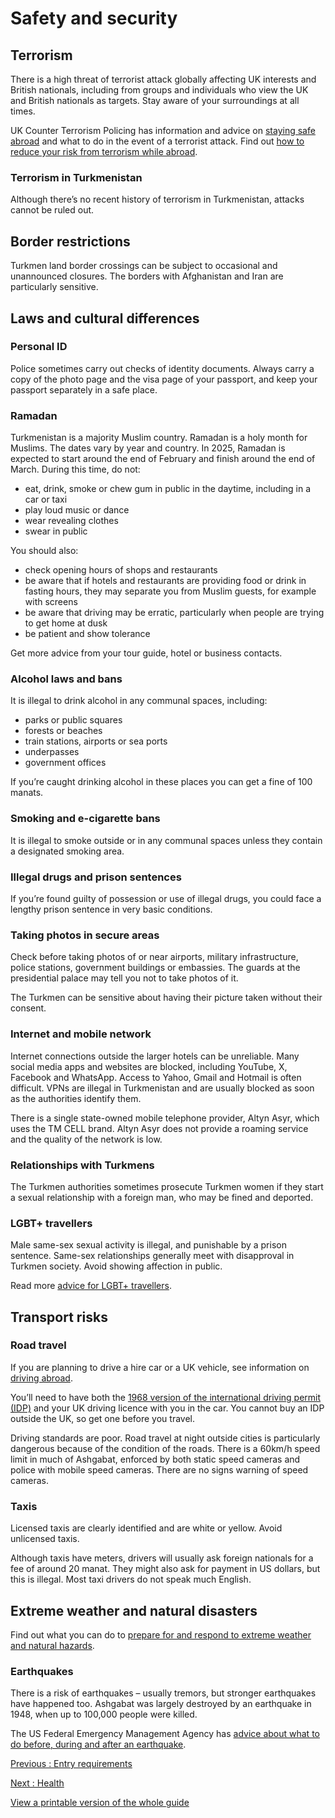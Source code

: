 # Safety and security

## Terrorism

There is a high threat of terrorist attack globally affecting UK interests and British nationals, including from groups and individuals who view the UK and British nationals as targets. Stay aware of your surroundings at all times.

UK Counter Terrorism Policing has information and advice on [staying safe abroad](https://www.counterterrorism.police.uk/safetyadvice/) and what to do in the event of a terrorist attack. Find out [how to reduce your risk from terrorism while abroad](https://www.gov.uk/guidance/reduce-your-risk-from-terrorism-while-abroad).

### Terrorism in Turkmenistan

Although there’s no recent history of terrorism in Turkmenistan, attacks cannot be ruled out.

## Border restrictions

Turkmen land border crossings can be subject to occasional and unannounced closures. The borders with Afghanistan and Iran are particularly sensitive.

## Laws and cultural differences

### Personal ID

Police sometimes carry out checks of identity documents. Always carry a copy of the photo page and the visa page of your passport, and keep your passport separately in a safe place.

### Ramadan

Turkmenistan is a majority Muslim country. Ramadan is a holy month for Muslims. The dates vary by year and country. In 2025, Ramadan is expected to start around the end of February and finish around the end of March. During this time, do not:

* eat, drink, smoke or chew gum in public in the daytime, including in a car or taxi
* play loud music or dance
* wear revealing clothes
* swear in public

You should also:

* check opening hours of shops and restaurants
* be aware that if hotels and restaurants are providing food or drink in fasting hours, they may separate you from Muslim guests, for example with screens
* be aware that driving may be erratic, particularly when people are trying to get home at dusk
* be patient and show tolerance

Get more advice from your tour guide, hotel or business contacts.

### Alcohol laws and bans

It is illegal to drink alcohol in any communal spaces, including:

* parks or public squares
* forests or beaches
* train stations, airports or sea ports
* underpasses
* government offices

If you’re caught drinking alcohol in these places you can get a fine of 100 manats.

### Smoking and e-cigarette bans

It is illegal to smoke outside or in any communal spaces unless they contain a designated smoking area.

### Illegal drugs and prison sentences

If you’re found guilty of possession or use of illegal drugs, you could face a lengthy prison sentence in very basic conditions.

### Taking photos in secure areas

Check before taking photos of or near airports, military infrastructure, police stations, government buildings or embassies. The guards at the presidential palace may tell you not to take photos of it.

The Turkmen can be sensitive about having their picture taken without their consent.

### Internet and mobile network

Internet connections outside the larger hotels can be unreliable. Many social media apps and websites are blocked, including YouTube, X, Facebook and WhatsApp. Access to Yahoo, Gmail and Hotmail is often difficult. VPNs are illegal in Turkmenistan and are usually blocked as soon as the authorities identify them.

There is a single state-owned mobile telephone provider, Altyn Asyr, which uses the TM CELL brand. Altyn Asyr does not provide a roaming service and the quality of the network is low.

### Relationships with Turkmens

The Turkmen authorities sometimes prosecute Turkmen women if they start a sexual relationship with a foreign man, who may be fined and deported.

### LGBT+ travellers

Male same-sex sexual activity is illegal, and punishable by a prison sentence. Same-sex relationships generally meet with disapproval in Turkmen society. Avoid showing affection in public.

Read more [advice for LGBT+ travellers](https://www.gov.uk/lesbian-gay-bisexual-and-transgender-foreign-travel-advice).

## Transport risks

### Road travel

If you are planning to drive a hire car or a UK vehicle, see information on [driving abroad](https://www.gov.uk/driving-abroad).

You’ll need to have both the [1968 version of the international driving permit (IDP)](https://www.gov.uk/driving-abroad/international-driving-permit) and your UK driving licence with you in the car. You cannot buy an IDP outside the UK, so get one before you travel.

Driving standards are poor. Road travel at night outside cities is particularly dangerous because of the condition of the roads. There is a 60km/h speed limit in much of Ashgabat, enforced by both static speed cameras and police with mobile speed cameras. There are no signs warning of speed cameras.

### Taxis

Licensed taxis are clearly identified and are white or yellow. Avoid unlicensed taxis.

Although taxis have meters, drivers will usually ask foreign nationals for a fee of around 20 manat. They might also ask for payment in US dollars, but this is illegal. Most taxi drivers do not speak much English.

## Extreme weather and natural disasters

Find out what you can do to [prepare for and respond to extreme weather and natural hazards](https://www.gov.uk/guidance/tropical-cyclones).

### Earthquakes

There is a risk of earthquakes – usually tremors, but stronger earthquakes have happened too. Ashgabat was largely destroyed by an earthquake in 1948, when up to 100,000 people were killed.

The US Federal Emergency Management Agency has [advice about what to do before, during and after an earthquake](http://www.ready.gov/earthquakes).

[Previous
:
Entry requirements](/foreign-travel-advice/turkmenistan/entry-requirements)

[Next
:
Health](/foreign-travel-advice/turkmenistan/health)

[View a printable version of the whole guide](/foreign-travel-advice/turkmenistan/print)